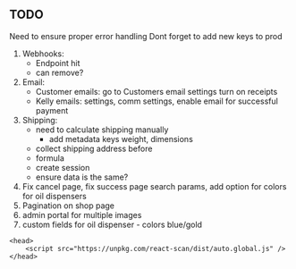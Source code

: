 ## TODO

Need to ensure proper error handling
Dont forget to add new keys to prod

1. Webhooks:
    - Endpoint hit
    - can remove?
2. Email:
    - Customer emails: go to Customers email settings turn on receipts
    - Kelly emails: settings, comm settings, enable email for successful payment
3. Shipping: 
    - need to calculate shipping manually
        - add metadata keys weight, dimensions
    - collect shipping address before
    - formula
    - create session
    - ensure data is the same?
4. Fix cancel page, fix success page search params, add option for colors for oil dispensers
5. Pagination on shop page
6. admin portal for multiple images
7. custom fields for oil dispenser - colors blue/gold

```
<head>
    <script src="https://unpkg.com/react-scan/dist/auto.global.js" />
</head>
```
